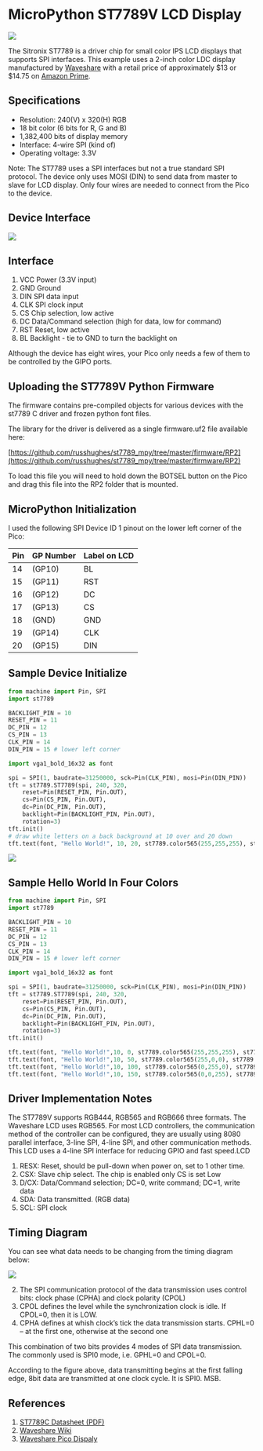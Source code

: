 # MicroPython ST7789V LCD Display

![](../../img/st7789-lcd.png)

The Sitronix ST7789 is a driver chip for small color IPS LCD displays that supports SPI interfaces.  This example uses a 2-inch color LDC display manufactured by [Waveshare](https://www.waveshare.com/2inch-lcd-module.htm) with a retail price of approximately $13 or $14.75 on [Amazon Prime](https://www.amazon.com/Waveshare-Resolution-Interface-Examples-Raspberry/dp/B081Q79X2F).

## Specifications

* Resolution: 240(V) x 320(H) RGB
* 18 bit color (6 bits for R, G and B)
* 1,382,400 bits of display memory
* Interface: 4-wire SPI (kind of)
* Operating voltage: 3.3V

Note: The ST7789 uses a SPI interfaces but not a true standard SPI protocol. The device only uses MOSI (DIN) to send data from master to slave for LCD display.  Only four wires are needed to connect from the Pico to the device.

## Device Interface

![](../img/st7789-lcd-back.png)

## Interface

1. VCC	Power (3.3V input)
1. GND	Ground
1. DIN	SPI data input
1. CLK	SPI clock input
1. CS	Chip selection, low active
1. DC	Data/Command selection (high for data, low for command)
1. RST	Reset, low active
1. BL	Backlight - tie to GND to turn the backlight on


Although the device has eight wires, your Pico only needs a few of them to be controlled by the GIPO ports.

## Uploading the ST7789V Python Firmware

The firmware contains pre-compiled objects for various devices with the st7789 C driver and frozen python font files.

The library for the driver is delivered as a single firmware.uf2 file available here:

[https://github.com/russhughes/st7789_mpy/tree/master/firmware/RP2](https://github.com/russhughes/st7789_mpy/tree/master/firmware/RP2)

To load this file you will need to hold down the BOTSEL button on the Pico and drag this file into the RP2 folder that is mounted.

## MicroPython Initialization

I used the following SPI Device ID 1 pinout on the lower left corner of the Pico:

| Pin | GP Number | Label on LCD |
| --- | --------- | ------------ |
|14 |(GP10) | BL  |
|15 |(GP11) | RST |
|16 |(GP12) | DC  |
|17 |(GP13) | CS  |
|18 |(GND)  | GND |
|19 |(GP14) | CLK |
|20 |(GP15) | DIN |

## Sample Device Initialize

```py
from machine import Pin, SPI
import st7789

BACKLIGHT_PIN = 10
RESET_PIN = 11
DC_PIN = 12
CS_PIN = 13
CLK_PIN = 14
DIN_PIN = 15 # lower left corner

import vga1_bold_16x32 as font

spi = SPI(1, baudrate=31250000, sck=Pin(CLK_PIN), mosi=Pin(DIN_PIN))
tft = st7789.ST7789(spi, 240, 320,
    reset=Pin(RESET_PIN, Pin.OUT),
    cs=Pin(CS_PIN, Pin.OUT),
    dc=Pin(DC_PIN, Pin.OUT),
    backlight=Pin(BACKLIGHT_PIN, Pin.OUT),
    rotation=3)
tft.init()
# draw white letters on a back background at 10 over and 20 down
tft.text(font, "Hello World!", 10, 20, st7789.color565(255,255,255), st7789.color565(0,0,0))
```

![](../../img/st7789-lcd-hello.jpeg)

## Sample Hello World In Four Colors

```py
from machine import Pin, SPI
import st7789

BACKLIGHT_PIN = 10
RESET_PIN = 11
DC_PIN = 12
CS_PIN = 13
CLK_PIN = 14
DIN_PIN = 15 # lower left corner

import vga1_bold_16x32 as font

spi = SPI(1, baudrate=31250000, sck=Pin(CLK_PIN), mosi=Pin(DIN_PIN))
tft = st7789.ST7789(spi, 240, 320,
    reset=Pin(RESET_PIN, Pin.OUT),
    cs=Pin(CS_PIN, Pin.OUT),
    dc=Pin(DC_PIN, Pin.OUT),
    backlight=Pin(BACKLIGHT_PIN, Pin.OUT),
    rotation=3)
tft.init()

tft.text(font, "Hello World!",10, 0, st7789.color565(255,255,255), st7789.color565(0,0,0))
tft.text(font, "Hello World!",10, 50, st7789.color565(255,0,0), st7789.color565(0,0,0))
tft.text(font, "Hello World!",10, 100, st7789.color565(0,255,0), st7789.color565(0,0,0))
tft.text(font, "Hello World!",10, 150, st7789.color565(0,0,255), st7789.color565(0,0,0))

```

## Driver Implementation Notes

The ST7789V supports RGB444, RGB565 and RGB666 three formats. The Waveshare LCD uses RGB565.
For most LCD controllers, the communication method of the controller can be configured, they are usually using 8080 parallel interface, 3-line SPI, 4-line SPI, and other communication methods. This LCD uses a 4-line SPI interface for reducing GPIO and fast speed.LCD


1. RESX: Reset, should be pull-down when power on, set to 1 other time.
1. CSX: Slave chip select. The chip is enabled only CS is set Low
1. D/CX: Data/Command selection; DC=0, write command; DC=1, write data
1. SDA: Data transmitted. (RGB data)
1. SCL: SPI clock

## Timing Diagram

You can see what data needs to be changing from the timing diagram below:

![](../img/st7789-lcd-timing.png)

2. The SPI communication protocol of the data transmission uses control bits: clock phase (CPHA) and clock polarity (CPOL)
3. CPOL defines the level while the synchronization clock is idle. If CPOL=0, then it is LOW.  
4. CPHA defines at whish clock’s tick the data transmission starts. CPHL=0 – at the first one, otherwise at the second one

This combination of two bits provides 4 modes of SPI data transmission. The commonly used is SPI0 mode, i.e. GPHL=0 and CPOL=0.

According to the figure above, data transmitting begins at the first falling edge, 8bit data are transmitted at one clock cycle. It is SPI0. MSB.

## References

1. [ST7789C Datasheet (PDF)](https://www.newhavendisplay.com/appnotes/datasheets/LCDs/ST7789V.pdf)
2. [Waveshare Wiki](https://www.waveshare.com/wiki/2inch_LCD_Module)
3. [Waveshare Pico Dispaly](https://www.waveshare.com/pico-lcd-2.htm)